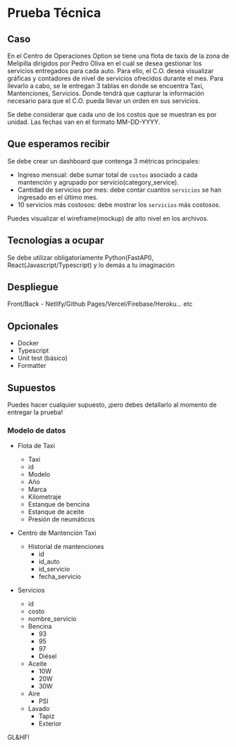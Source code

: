 # Prueba Técnica

## Caso

  En el Centro de Operaciones Option se tiene una flota de taxis de la zona de Melipilla dirigidos por Pedro Oliva en el cuál se desea gestionar los servicios entregados para cada auto. Para ello, el C.O. desea visualizar gráficas y contadores de nivel de servicios ofrecidos durante el mes.
  Para llevarlo a cabo, se le entregan 3 tablas en donde se encuentra Taxi, Mantenciones, Servicios. Donde tendrá que capturar la información necesario para que el C.O. pueda llevar un orden en sus servicios.

  Se debe considerar que cada uno de los costos que se muestran es por unidad.
  Las fechas van en el formato MM-DD-YYYY.

## Que esperamos recibir

Se debe crear un dashboard que contenga 3 métricas principales:

- Ingreso mensual: debe sumar total de `costos` asociado a cada mantención y agrupado por servicio(category_service).
- Cantidad de servicios por mes: debe contar cuantos `servicios` se han ingresado en el último mes.
- 10 servicios más costosos: debe mostrar los `servicios` más costosos.

Puedes visualizar el wireframe(mockup) de alto nivel en los archivos.

## Tecnologías a ocupar
   Se debe utilizar obligatoriamente Python(FastAPI), React(Javascript/Typescript) y lo demás a tu imaginación

## Despliegue
   Front/Back - Netlify/Github Pages/Vercel/Firebase/Heroku... etc

## Opcionales
   - Docker
   - Typescript
   - Unit test (básico)
   - Formatter

## Supuestos
   Puedes hacer cualquier supuesto, ¡pero debes detallarlo al momento de entregar la prueba!

### Modelo de datos

  - Flota de Taxi
    - Taxi
    - id
    - Modelo
    - Año
    - Marca
    - Kilometraje
    - Estanque de bencina
    - Estanque de aceite
    - Presión de neumáticos

  - Centro de Mantención Taxi
    - Historial de mantenciones
      - id
      - id_auto
      - id_servicio
      - fecha_servicio

  - Servicios
    - id
    - costo
    - nombre_servicio
    - Bencina
      - 93
      - 95
      - 97
      - Diésel
    - Aceite
      - 10W
      - 20W
      - 30W
    - Aire
      - PSI
    - Lavado
      - Tapiz
      - Exterior

GL&HF!
